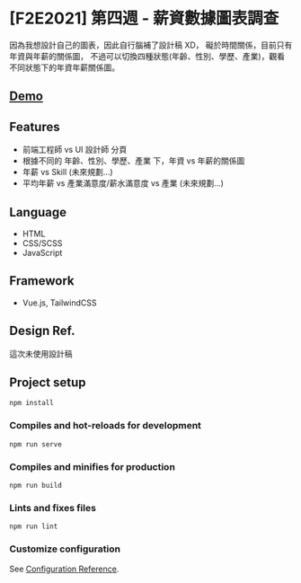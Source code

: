 # [F2E2021] 第四週 - 薪資數據圖表調查
因為我想設計自己的圖表，因此自行腦補了設計稿 XD，
礙於時間關係，目前只有年資與年薪的關係圖，
不過可以切換四種狀態(年齡、性別、學歷、產業)，觀看不同狀態下的年資年薪關係圖。

## [Demo](https://guanwha.github.io/f2e2021-week4-salary)

## Features
- 前端工程師 vs UI 設計師 分頁
- 根據不同的 年齡、性別、學歷、產業 下，年資 vs 年薪的關係圖
- 年薪 vs Skill (未來規劃...)
- 平均年薪 vs 產業滿意度/薪水滿意度 vs 產業 (未來規劃...)

## Language
- HTML
- CSS/SCSS
- JavaScript

## Framework
- Vue.js, TailwindCSS

## Design Ref.
這次未使用設計稿

## Project setup
```
npm install
```

### Compiles and hot-reloads for development
```
npm run serve
```

### Compiles and minifies for production
```
npm run build
```

### Lints and fixes files
```
npm run lint
```

### Customize configuration
See [Configuration Reference](https://cli.vuejs.org/config/).

